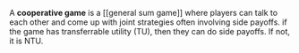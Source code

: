 A **cooperative game** is a [[general sum game]] where players can talk to each other and come up with joint strategies often involving side payoffs. if the game has transferrable utility (TU), then they can do side payoffs. If not, it is NTU.